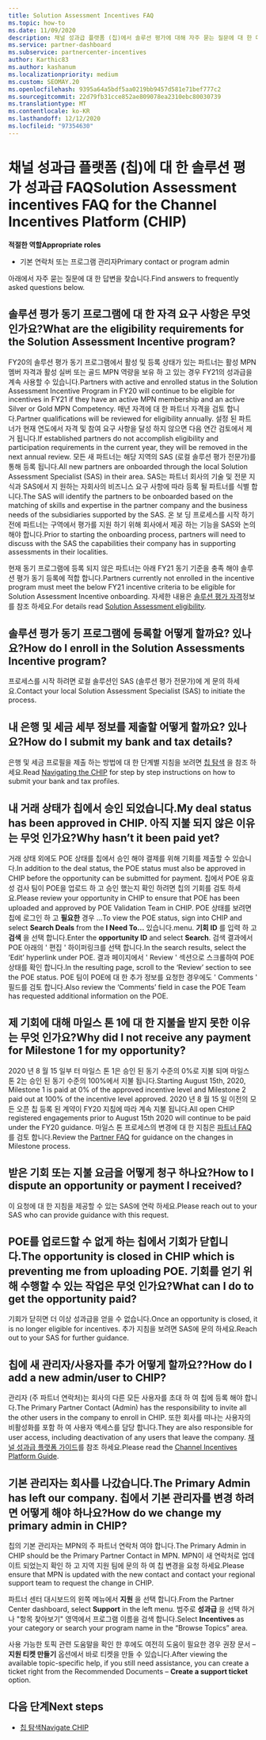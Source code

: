 ```yaml
---
title: Solution Assessment Incentives FAQ
ms.topic: how-to
ms.date: 11/09/2020
description: 채널 성과급 플랫폼 (칩)에서 솔루션 평가에 대해 자주 묻는 질문에 대 한 대답을 알아봅니다.
ms.service: partner-dashboard
ms.subservice: partnercenter-incentives
author: Karthic83
ms.author: kashanum
ms.localizationpriority: medium
ms.custom: SEOMAY.20
ms.openlocfilehash: 9395a64a5bdf5aa0219bb9457d581e71bef777c2
ms.sourcegitcommit: 22d79fb31cce852ae809078ea2310ebc80030739
ms.translationtype: MT
ms.contentlocale: ko-KR
ms.lasthandoff: 12/12/2020
ms.locfileid: "97354630"
---
```

# <a name="solution-assessment-incentives-faq-for-the-channel-incentives-platform-chip"></a><span data-ttu-id="ea98b-103">채널 성과급 플랫폼 (칩)에 대 한 솔루션 평가 성과급 FAQ</span><span class="sxs-lookup"><span data-stu-id="ea98b-103">Solution Assessment incentives FAQ for the Channel Incentives Platform (CHIP)</span></span> 

<span data-ttu-id="ea98b-104">**적절한 역할**</span><span class="sxs-lookup"><span data-stu-id="ea98b-104">**Appropriate roles**</span></span>

- <span data-ttu-id="ea98b-105">기본 연락처 또는 프로그램 관리자</span><span class="sxs-lookup"><span data-stu-id="ea98b-105">Primary contact or program admin</span></span>

<span data-ttu-id="ea98b-106">아래에서 자주 묻는 질문에 대 한 답변을 찾습니다.</span><span class="sxs-lookup"><span data-stu-id="ea98b-106">Find answers to frequently asked questions below.</span></span>

## <a name="what-are-the-eligibility-requirements-for-the-solution-assessment-incentive-program"></a><span data-ttu-id="ea98b-107">솔루션 평가 동기 프로그램에 대 한 자격 요구 사항은 무엇 인가요?</span><span class="sxs-lookup"><span data-stu-id="ea98b-107">What are the eligibility requirements for the Solution Assessment Incentive program?</span></span>

<span data-ttu-id="ea98b-108">FY20의 솔루션 평가 동기 프로그램에서 활성 및 등록 상태가 있는 파트너는 활성 MPN 멤버 자격과 활성 실버 또는 골드 MPN 역량을 보유 하 고 있는 경우 FY21의 성과급을 계속 사용할 수 있습니다.</span><span class="sxs-lookup"><span data-stu-id="ea98b-108">Partners with active and enrolled status in the Solution Assessment Incentive Program in FY20 will continue to be eligible for incentives in FY21 if they have an active MPN membership and an active Silver or Gold MPN Competency.</span></span> <span data-ttu-id="ea98b-109">매년 자격에 대 한 파트너 자격을 검토 합니다.</span><span class="sxs-lookup"><span data-stu-id="ea98b-109">Partner qualifications will be reviewed for eligibility annually.</span></span>  <span data-ttu-id="ea98b-110">설정 된 파트너가 현재 연도에서 자격 및 참여 요구 사항을 달성 하지 않으면 다음 연간 검토에서 제거 됩니다.</span><span class="sxs-lookup"><span data-stu-id="ea98b-110">If established partners do not accomplish eligibility and participation requirements in the current year, they will be removed in the next annual review.</span></span>  <span data-ttu-id="ea98b-111">모든 새 파트너는 해당 지역의 SAS (로컬 솔루션 평가 전문가)를 통해 등록 됩니다.</span><span class="sxs-lookup"><span data-stu-id="ea98b-111">All new partners are onboarded through the local Solution Assessment Specialist (SAS) in their area.</span></span>  <span data-ttu-id="ea98b-112">SAS는 파트너 회사의 기술 및 전문 지식과 SAS에서 지 원하는 자회사의 비즈니스 요구 사항에 따라 등록 될 파트너를 식별 합니다.</span><span class="sxs-lookup"><span data-stu-id="ea98b-112">The SAS will identify the partners to be onboarded based on the matching of skills and expertise in the partner company and the business needs of the subsidiaries supported by the SAS.</span></span>
<span data-ttu-id="ea98b-113">온 보 딩 프로세스를 시작 하기 전에 파트너는 구역에서 평가를 지원 하기 위해 회사에서 제공 하는 기능을 SAS와 논의 해야 합니다.</span><span class="sxs-lookup"><span data-stu-id="ea98b-113">Prior to starting the onboarding process, partners will need to discuss with the SAS the capabilities their company has in supporting assessments in their localities.</span></span> 

<span data-ttu-id="ea98b-114">현재 동기 프로그램에 등록 되지 않은 파트너는 아래 FY21 동기 기준을 충족 해야 솔루션 평가 동기 등록에 적합 합니다.</span><span class="sxs-lookup"><span data-stu-id="ea98b-114">Partners currently not enrolled in the incentive program must meet the below FY21 incentive criteria to be eligible for Solution Assessment Incentive onboarding.</span></span> <span data-ttu-id="ea98b-115">자세한 내용은 [솔루션 평가 자격](chip-solutions-assessment-eligible.md)정보를 참조 하세요.</span><span class="sxs-lookup"><span data-stu-id="ea98b-115">For details read [Solution Assessment eligibility](chip-solutions-assessment-eligible.md).</span></span>

## <a name="how-do-i-enroll-in-the-solution-assessments-incentive-program"></a><span data-ttu-id="ea98b-116">솔루션 평가 동기 프로그램에 등록할 어떻게 할까요? 있나요?</span><span class="sxs-lookup"><span data-stu-id="ea98b-116">How do I enroll in the Solution Assessments Incentive program?</span></span>

<span data-ttu-id="ea98b-117">프로세스를 시작 하려면 로컬 솔루션인 SAS (솔루션 평가 전문가)에 게 문의 하세요.</span><span class="sxs-lookup"><span data-stu-id="ea98b-117">Contact your local Solution Assessment Specialist (SAS) to initiate the process.</span></span>

## <a name="how-do-i-submit-my-bank-and-tax-details"></a><span data-ttu-id="ea98b-118">내 은행 및 세금 세부 정보를 제출할 어떻게 할까요? 있나요?</span><span class="sxs-lookup"><span data-stu-id="ea98b-118">How do I submit my bank and tax details?</span></span>

<span data-ttu-id="ea98b-119">은행 및 세금 프로필을 제출 하는 방법에 대 한 단계별 지침을 보려면 [칩 탐색](chip-intro.md) 을 참조 하세요.</span><span class="sxs-lookup"><span data-stu-id="ea98b-119">Read [Navigating the CHIP](chip-intro.md) for step by step instructions on how to submit your bank and tax profiles.</span></span>

## <a name="my-deal-status-has-been-approved-in-chip-why-hasnt-it-been-paid-yet"></a><span data-ttu-id="ea98b-120">내 거래 상태가 칩에서 승인 되었습니다.</span><span class="sxs-lookup"><span data-stu-id="ea98b-120">My deal status has been approved in CHIP.</span></span> <span data-ttu-id="ea98b-121">아직 지불 되지 않은 이유는 무엇 인가요?</span><span class="sxs-lookup"><span data-stu-id="ea98b-121">Why hasn’t it been paid yet?</span></span>

<span data-ttu-id="ea98b-122">거래 상태 외에도 POE 상태를 칩에서 승인 해야 결제를 위해 기회를 제출할 수 있습니다.</span><span class="sxs-lookup"><span data-stu-id="ea98b-122">In addition to the deal status, the POE status must also be approved in CHIP before the opportunity can be submitted for payment.</span></span> <span data-ttu-id="ea98b-123">칩에서 POE 유효성 검사 팀이 POE을 업로드 하 고 승인 했는지 확인 하려면 칩의 기회를 검토 하세요.</span><span class="sxs-lookup"><span data-stu-id="ea98b-123">Please review your opportunity in CHIP to ensure that POE has been uploaded and approved by POE Validation Team in CHIP.</span></span> <span data-ttu-id="ea98b-124">POE 상태를 보려면 칩에 로그인 하 고 **필요한** 경우  ...</span><span class="sxs-lookup"><span data-stu-id="ea98b-124">To view the POE status, sign into CHIP and select **Search Deals** from the **I Need To…**</span></span> <span data-ttu-id="ea98b-125">있습니다.</span><span class="sxs-lookup"><span data-stu-id="ea98b-125">menu.</span></span> <span data-ttu-id="ea98b-126">**기회 ID** 를 입력 하 고 **검색** 을 선택 합니다.</span><span class="sxs-lookup"><span data-stu-id="ea98b-126">Enter the **opportunity ID** and select **Search**.</span></span> <span data-ttu-id="ea98b-127">검색 결과에서 POE 아래의 ' 편집 ' 하이퍼링크를 선택 합니다.</span><span class="sxs-lookup"><span data-stu-id="ea98b-127">In the search results, select the ‘Edit’ hyperlink under POE.</span></span> <span data-ttu-id="ea98b-128">결과 페이지에서 ' Review ' 섹션으로 스크롤하여 POE 상태를 확인 합니다.</span><span class="sxs-lookup"><span data-stu-id="ea98b-128">In the resulting page, scroll to the ‘Review’ section to see the POE status.</span></span> <span data-ttu-id="ea98b-129">POE 팀이 POE에 대 한 추가 정보를 요청한 경우에도 ' Comments ' 필드를 검토 합니다.</span><span class="sxs-lookup"><span data-stu-id="ea98b-129">Also review the ‘Comments’ field in case the POE Team has requested additional information on the POE.</span></span>

## <a name="why-did-i-not-receive-any-payment-for-milestone-1-for-my-opportunity"></a><span data-ttu-id="ea98b-130">제 기회에 대해 마일스 톤 1에 대 한 지불을 받지 못한 이유는 무엇 인가요?</span><span class="sxs-lookup"><span data-stu-id="ea98b-130">Why did I not receive any payment for Milestone 1 for my opportunity?</span></span>

<span data-ttu-id="ea98b-131">2020 년 8 월 15 일부 터 마일스 톤 1은 승인 된 동기 수준의 0%로 지불 되며 마일스 톤 2는 승인 된 동기 수준의 100%에서 지불 됩니다.</span><span class="sxs-lookup"><span data-stu-id="ea98b-131">Starting August 15th, 2020, Milestone 1 is paid at 0% of the approved incentive level and Milestone 2 paid out at 100% of the incentive level approved.</span></span> <span data-ttu-id="ea98b-132">2020 년 8 월 15 일 이전의 모든 오픈 칩 등록 된 계약이 FY20 지침에 따라 계속 지불 됩니다.</span><span class="sxs-lookup"><span data-stu-id="ea98b-132">All open CHIP registered engagements prior to August 15th 2020 will continue to be paid under the FY20 guidance.</span></span> <span data-ttu-id="ea98b-133">마일스 톤 프로세스의 변경에 대 한 지침은 [파트너 FAQ](https://assetsprod.microsoft.com/solution-assessment-incentive-program-faq.pdf) 를 검토 합니다.</span><span class="sxs-lookup"><span data-stu-id="ea98b-133">Review the [Partner FAQ](https://assetsprod.microsoft.com/solution-assessment-incentive-program-faq.pdf) for guidance on the changes in Milestone process.</span></span>

## <a name="how-to-i-dispute-an-opportunity-or-payment-i-received"></a><span data-ttu-id="ea98b-134">받은 기회 또는 지불 요금을 어떻게 청구 하나요?</span><span class="sxs-lookup"><span data-stu-id="ea98b-134">How to I dispute an opportunity or payment I received?</span></span>

<span data-ttu-id="ea98b-135">이 요청에 대 한 지침을 제공할 수 있는 SAS에 연락 하세요.</span><span class="sxs-lookup"><span data-stu-id="ea98b-135">Please reach out to your SAS who can provide guidance with this request.</span></span>

## <a name="the-opportunity-is-closed-in-chip-which-is-preventing-me-from-uploading-poe-what-can-i-do-to-get-the-opportunity-paid"></a><span data-ttu-id="ea98b-136">POE를 업로드할 수 없게 하는 칩에서 기회가 닫힙니다.</span><span class="sxs-lookup"><span data-stu-id="ea98b-136">The opportunity is closed in CHIP which is preventing me from uploading POE.</span></span> <span data-ttu-id="ea98b-137">기회를 얻기 위해 수행할 수 있는 작업은 무엇 인가요?</span><span class="sxs-lookup"><span data-stu-id="ea98b-137">What can I do to get the opportunity paid?</span></span>

<span data-ttu-id="ea98b-138">기회가 닫히면 더 이상 성과급을 얻을 수 없습니다.</span><span class="sxs-lookup"><span data-stu-id="ea98b-138">Once an opportunity is closed, it is no longer eligible for incentives.</span></span> <span data-ttu-id="ea98b-139">추가 지침을 보려면 SAS에 문의 하세요.</span><span class="sxs-lookup"><span data-stu-id="ea98b-139">Reach out to your SAS for further guidance.</span></span>

## <a name="how-do-i-add-a-new-adminuser-to-chip"></a><span data-ttu-id="ea98b-140">칩에 새 관리자/사용자를 추가 어떻게 할까요??</span><span class="sxs-lookup"><span data-stu-id="ea98b-140">How do I add a new admin/user to CHIP?</span></span>

<span data-ttu-id="ea98b-141">관리자 (주 파트너 연락처)는 회사의 다른 모든 사용자를 초대 하 여 칩에 등록 해야 합니다.</span><span class="sxs-lookup"><span data-stu-id="ea98b-141">The Primary Partner Contact (Admin) has the responsibility to invite all the other users in the company to enroll in CHIP.</span></span> <span data-ttu-id="ea98b-142">또한 회사를 떠나는 사용자의 비활성화를 포함 하 여 사용자 액세스를 담당 합니다.</span><span class="sxs-lookup"><span data-stu-id="ea98b-142">They are also responsible for user access, including deactivation of any users that leave the company.</span></span> <span data-ttu-id="ea98b-143">[채널 성과급 플랫폼 가이드](chip-intro.md)를 참조 하세요.</span><span class="sxs-lookup"><span data-stu-id="ea98b-143">Please read the [Channel Incentives Platform Guide](chip-intro.md).</span></span>

## <a name="the-primary-admin-has-left-our-company-how-do-we-change-my-primary-admin-in-chip"></a><span data-ttu-id="ea98b-144">기본 관리자는 회사를 나갔습니다.</span><span class="sxs-lookup"><span data-stu-id="ea98b-144">The Primary Admin has left our company.</span></span> <span data-ttu-id="ea98b-145">칩에서 기본 관리자를 변경 하려면 어떻게 해야 하나요?</span><span class="sxs-lookup"><span data-stu-id="ea98b-145">How do we change my primary admin in CHIP?</span></span>

<span data-ttu-id="ea98b-146">칩의 기본 관리자는 MPN의 주 파트너 연락처 여야 합니다.</span><span class="sxs-lookup"><span data-stu-id="ea98b-146">The Primary Admin in CHIP should be the Primary Partner Contact in MPN.</span></span> <span data-ttu-id="ea98b-147">MPN이 새 연락처로 업데이트 되었는지 확인 하 고 지역 지원 팀에 문의 하 여 칩 변경을 요청 하세요.</span><span class="sxs-lookup"><span data-stu-id="ea98b-147">Please ensure that MPN is updated with the new contact and contact your regional support team to request the change in CHIP.</span></span>

<span data-ttu-id="ea98b-148">파트너 센터 대시보드의 왼쪽 메뉴에서 **지원** 을 선택 합니다.</span><span class="sxs-lookup"><span data-stu-id="ea98b-148">From the Partner Center dashboard, select **Support** in the left menu.</span></span> <span data-ttu-id="ea98b-149">범주로 **성과급** 을 선택 하거나 "항목 찾아보기" 영역에서 프로그램 이름을 검색 합니다.</span><span class="sxs-lookup"><span data-stu-id="ea98b-149">Select **Incentives** as your category or search your program name in the “Browse Topics” area.</span></span>

<span data-ttu-id="ea98b-150">사용 가능한 토픽 관련 도움말을 확인 한 후에도 여전히 도움이 필요한 경우 권장 문서 – **지원 티켓 만들기** 옵션에서 바로 티켓을 만들 수 있습니다.</span><span class="sxs-lookup"><span data-stu-id="ea98b-150">After viewing the available topic-specific help, if you still need assistance, you can create a ticket right from the Recommended Documents – **Create a support ticket** option.</span></span>

## <a name="next-steps"></a><span data-ttu-id="ea98b-151">다음 단계</span><span class="sxs-lookup"><span data-stu-id="ea98b-151">Next steps</span></span>

- [<span data-ttu-id="ea98b-152">칩 탐색</span><span class="sxs-lookup"><span data-stu-id="ea98b-152">Navigate CHIP</span></span>](chip-intro.md)
